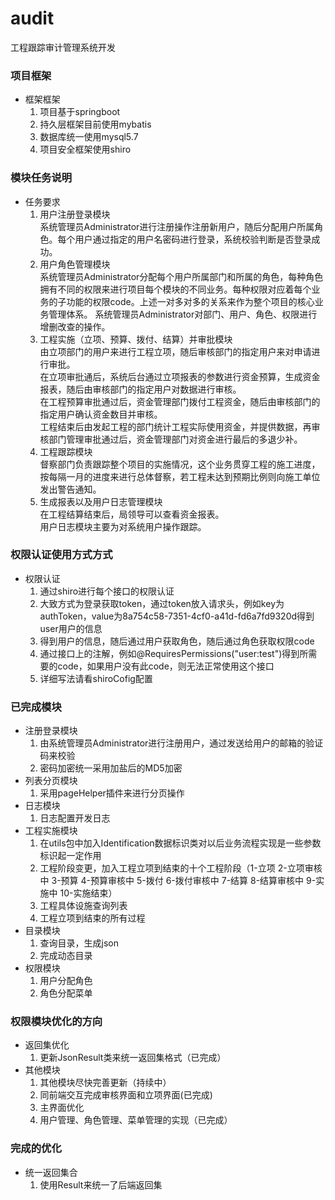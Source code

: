 # audit
工程跟踪审计管理系统开发
### 项目框架
- 框架框架
  1. 项目基于springboot
  2. 持久层框架目前使用mybatis
  3. 数据库统一使用mysql5.7
  4. 项目安全框架使用shiro
### 模块任务说明
- 任务要求
  1. 用户注册登录模块  
  系统管理员Administrator进行注册操作注册新用户，随后分配用户所属角色。每个用户通过指定的用户名密码进行登录，系统校验判断是否登录成功。
  2. 用户角色管理模块  
  系统管理员Administrator分配每个用户所属部门和所属的角色，每种角色拥有不同的权限来进行项目每个模块的不同业务。每种权限对应着每个业务的子功能的权限code。上述一对多对多的关系来作为整个项目的核心业务管理体系。
  系统管理员Administrator对部门、用户、角色、权限进行增删改查的操作。
  3. 工程实施（立项、预算、拨付、结算）并审批模块  
  由立项部门的用户来进行工程立项，随后审核部门的指定用户来对申请进行审批。  
  在立项审批通后，系统后台通过立项报表的参数进行资金预算，生成资金报表，随后由审核部门的指定用户对数据进行审核。  
  在工程预算审批通过后，资金管理部门拨付工程资金，随后由审核部门的指定用户确认资金数目并审核。  
  工程结束后由发起工程的部门统计工程实际使用资金，并提供数据，再审核部门管理审批通过后，资金管理部门对资金进行最后的多退少补。 
  4. 工程跟踪模块  
  督察部门负责跟踪整个项目的实施情况，这个业务贯穿工程的施工进度，按每隔一月的进度来进行总体督察，若工程未达到预期比例则向施工单位发出警告通知。  
  5. 生成报表以及用户日志管理模块  
  在工程结算结束后，局领导可以查看资金报表。  
  用户日志模块主要为对系统用户操作跟踪。
### 权限认证使用方式方式
- 权限认证
  1. 通过shiro进行每个接口的权限认证
  2. 大致方式为登录获取token，通过token放入请求头，例如key为authToken，value为8a754c58-7351-4cf0-a41d-fd6a7fd9320d得到user用户的信息
  3. 得到用户的信息，随后通过用户获取角色，随后通过角色获取权限code
  4. 通过接口上的注解，例如@RequiresPermissions("user:test")得到所需要的code，如果用户没有此code，则无法正常使用这个接口
  5. 详细写法请看shiroCofig配置
### 已完成模块
- 注册登录模块
  1. 由系统管理员Administrator进行注册用户，通过发送给用户的邮箱的验证码来校验
  2. 密码加密统一采用加盐后的MD5加密
- 列表分页模块
  1. 采用pageHelper插件来进行分页操作
- 日志模块
  1. 日志配置开发日志
- 工程实施模块
  1. 在utils包中加入Identification数据标识类对以后业务流程实现是一些参数标识起一定作用
  2. 工程阶段变更，加入工程立项到结束的十个工程阶段（1-立项 2-立项审核中 3-预算 4-预算审核中 5-拨付 6-拨付审核中 7-结算 8-结算审核中 9-实施中 10-实施结束）
  3. 工程具体设施查询列表
  4. 工程立项到结束的所有过程
- 目录模块
  1. 查询目录，生成json
  2. 完成动态目录
- 权限模块
  1. 用户分配角色
  2. 角色分配菜单
### 权限模块优化的方向
- 返回集优化
  1. 更新JsonResult类来统一返回集格式（已完成）
- 其他模块
  1. 其他模块尽快完善更新（持续中）
  2. 同前端交互完成审核界面和立项界面(已完成)
  3. 主界面优化
  4. 用户管理、角色管理、菜单管理的实现（已完成）
### 完成的优化
- 统一返回集合
  1. 使用Result来统一了后端返回集